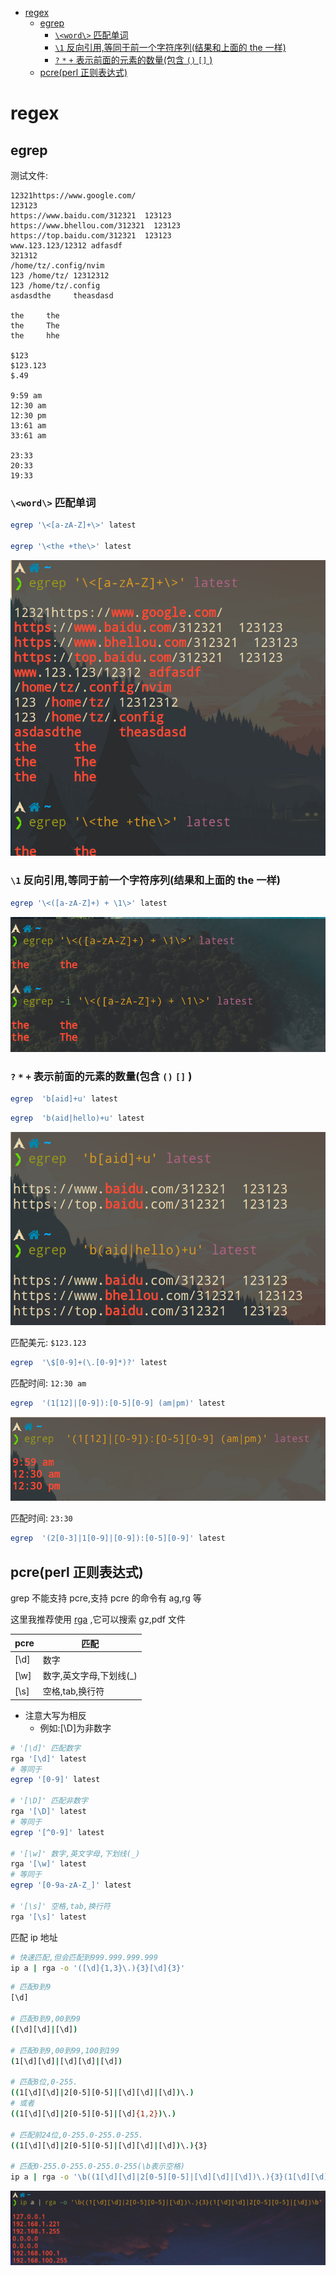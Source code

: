 <!-- vim-markdown-toc GFM -->

* [regex](#regex)
    * [egrep](#egrep)
        * [`\<word\>` 匹配单词](#word-匹配单词)
        * [`\1` 反向引用,等同于前一个字符序列(结果和上面的 the 一样)](#1-反向引用等同于前一个字符序列结果和上面的-the-一样)
        * [`?` `*` `+` 表示前面的元素的数量(包含 `()` `[]` )](#---表示前面的元素的数量包含---)
    * [pcre(perl 正则表达式)](#pcreperl-正则表达式)

<!-- vim-markdown-toc -->

# regex

## egrep

测试文件:

```
12321https://www.google.com/
123123
https://www.baidu.com/312321  123123
https://www.bhellou.com/312321  123123
https://top.baidu.com/312321  123123
www.123.123/12312 adfasdf
321312
/home/tz/.config/nvim
123 /home/tz/ 12312312
123 /home/tz/.config
asdasdthe     theasdasd

the     the
the     The
the     hhe

$123
$123.123
$.49

9:59 am
12:30 am
12:30 pm
13:61 am
33:61 am

23:33
20:33
19:33
```

### `\<word\>` 匹配单词

```bash
egrep '\<[a-zA-Z]+\>' latest

egrep '\<the +the\>' latest
```

![image](./Pictures/regex/word.png)

### `\1` 反向引用,等同于前一个字符序列(结果和上面的 the 一样)

```bash
egrep '\<([a-zA-Z]+) + \1\>' latest
```

![image](./Pictures/regex/refer.png)

### `?` `*` `+` 表示前面的元素的数量(包含 `()` `[]` )

```bash
egrep  'b[aid]+u' latest
```

```bash
egrep  'b(aid|hello)+u' latest
```

![image](./Pictures/regex/+.png)

匹配美元: `$123.123`

```bash
egrep  '\$[0-9]+(\.[0-9]*)?' latest
```

匹配时间: `12:30 am`

```bash
egrep  '(1[12]|[0-9]):[0-5][0-9] (am|pm)' latest
```

![image](./Pictures/regex/time.png)

匹配时间: `23:30`

```bash
egrep  '(2[0-3]|1[0-9]|[0-9]):[0-5][0-9]' latest
```

## pcre(perl 正则表达式)

grep 不能支持 pcre,支持 pcre 的命令有 ag,rg 等

这里我推荐使用 [rga](https://github.com/phiresky/ripgrep-all) ,它可以搜索 gz,pdf 文件

| pcre | 匹配                     |
| ---- | ------------------------ |
| [\d] | 数字                     |
| [\w] | 数字,英文字母,下划线(\_) |
| [\s] | 空格,tab,换行符          |

- 注意大写为相反
  - 例如:[\D]为非数字

```bash
# '[\d]' 匹配数字
rga '[\d]' latest
# 等同于
egrep '[0-9]' latest

# '[\D]' 匹配非数字
rga '[\D]' latest
# 等同于
egrep '[^0-9]' latest

# '[\w]' 数字,英文字母,下划线(_)
rga '[\w]' latest
# 等同于
egrep '[0-9a-zA-Z_]' latest

# '[\s]' 空格,tab,换行符
rga '[\s]' latest
```

匹配 ip 地址

```bash
# 快速匹配,但会匹配到999.999.999.999
ip a | rga -o '([\d]{1,3}\.){3}[\d]{3}'
```

```bash
# 匹配0到9
[\d]

# 匹配0到9,00到99
([\d][\d]|[\d])

# 匹配0到9,00到99,100到199
(1[\d][\d]|[\d][\d]|[\d])

# 匹配8位,0-255.
((1[\d][\d]|2[0-5][0-5]|[\d][\d]|[\d])\.)
# 或者
((1[\d][\d]|2[0-5][0-5]|[\d]{1,2})\.)

# 匹配前24位,0-255.0-255.0-255.
((1[\d][\d]|2[0-5][0-5]|[\d][\d]|[\d])\.){3}

# 匹配0-255.0-255.0-255.0-255(\b表示空格)
ip a | rga -o '\b((1[\d][\d]|2[0-5][0-5]|[\d][\d]|[\d])\.){3}(1[\d][\d]|2[0-5][0-5]|[\d])\b'
```

![image](./Pictures/regex/ip.png)
